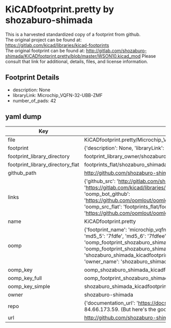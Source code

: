 # KiCADfootprint.pretty by shozaburo-shimada  
This is a harvested standardized copy of a footprint from github.  
The original project can be found at:  
https://gitlab.com/kicad/libraries/kicad-footprints  
The original footprint can be found at:
http://gitlab.com/shozaburo-shimada/KiCADfootprint.pretty/blob/master/WSON10.kicad_mod
Please consult that link for additional, details, files, and license information.  
## Footprint Details
* description: None  
* libraryLink: Microchip_VQFN-32-UBB-ZMF  
* number_of_pads: 42  
## yaml dump  
| Key | Value |  
| --- | --- |  
| file | KiCADfootprint.pretty/Microchip_VQFN-32-UBB-ZMF.kicad_mod |  
| footprint | {'description': None, 'libraryLink': 'Microchip_VQFN-32-UBB-ZMF', 'number_of_pads': 42} |  
| footprint_library_directory | footprint_library_owner/shozaburo-shimada_KiCADfootprint.pretty |  
| footprint_library_directory_flat | footprints_flat/shozaburo_shimada_kicadfootprint_microchip_vqfn_32_ubb_zmf/working |  
| github_path | http://github.com/shozaburo-shimada/KiCADfootprint.pretty/blob/master/Microchip_VQFN-32-UBB-ZMF.kicad_mod |  
| links | {'github_src': 'http://gitlab.com/shozaburo-shimada/KiCADfootprint.pretty/blob/master/WSON10.kicad_mod', 'github_src_repo': 'https://gitlab.com/kicad/libraries/kicad-footprints', 'oomp_bot': 'footprints/shozaburo_shimada_kicadfootprint_microchip_vqfn_32_ubb_zmf/working', 'oomp_bot_github': 'https://github.com/oomlout/oomlout_oomp_footprint_bot/tree/main/footprints/shozaburo_shimada_kicadfootprint_microchip_vqfn_32_ubb_zmf/working', 'oomp_src_flat': 'footprints_flat/footprints_flat/shozaburo_shimada_kicadfootprint_microchip_vqfn_32_ubb_zmf/working', 'oomp_src_flat_github': 'https://github.com/oomlout/oomlout_oomp_footprint_src/tree/main/footprints_flat/shozaburo_shimada_kicadfootprint_microchip_vqfn_32_ubb_zmf/working'} |  
| name | KiCADfootprint.pretty |  
| oomp | {'footprint_name': 'microchip_vqfn_32_ubb_zmf', 'library_name': 'kicadfootprint', 'md5': '7fdfee63bcbd80f8e9da1fb2ca84f1f6', 'md5_10': '7fdfee63bc', 'md5_5': '7fdfe', 'md5_6': '7fdfee', 'oomp_key': 'oomp_shozaburo_shimada_kicadfootprint_microchip_vqfn_32_ubb_zmf', 'oomp_key_extra': 'oomp_footprint_shozaburo_shimada_kicadfootprint_microchip_vqfn_32_ubb_zmf', 'oomp_key_full': 'oomp_footprint_shozaburo_shimada_kicadfootprint_microchip_vqfn_32_ubb_zmf_7fdfee', 'oomp_key_simple': 'shozaburo_shimada_kicadfootprint_microchip_vqfn_32_ubb_zmf', 'original_filename': 'KiCADfootprint.pretty/Microchip_VQFN-32-UBB-ZMF.kicad_mod', 'owner_name': 'shozaburo_shimada'} |  
| oomp_key | oomp_shozaburo_shimada_kicadfootprint_microchip_vqfn_32_ubb_zmf |  
| oomp_key_full | oomp_footprint_shozaburo_shimada_kicadfootprint_microchip_vqfn_32_ubb_zmf |  
| oomp_key_simple | shozaburo_shimada_kicadfootprint_microchip_vqfn_32_ubb_zmf |  
| owner | shozaburo-shimada |  
| repo | {'documentation_url': 'https://docs.github.com/rest/overview/resources-in-the-rest-api#rate-limiting', 'message': "API rate limit exceeded for 84.66.173.59. (But here's the good news: Authenticated requests get a higher rate limit. Check out the documentation for more details.)"} |  
| url | http://github.com/shozaburo-shimada/KiCADfootprint.pretty |  

